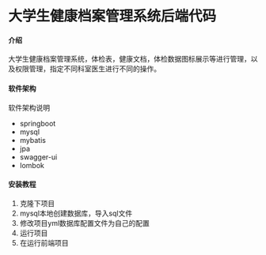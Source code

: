 # 大学生健康档案管理系统后端代码

#### 介绍
大学生健康档案管理系统，体检表，健康文档，体检数据图标展示等进行管理，以及权限管理，指定不同科室医生进行不同的操作。

#### 软件架构
软件架构说明
- springboot
- mysql
- mybatis
- jpa
- swagger-ui
- lombok


#### 安装教程

1. 克隆下项目
2. mysql本地创建数据库，导入sql文件
3. 修改项目yml数据库配置文件为自己的配置
4. 运行项目
5. 在运行前端项目